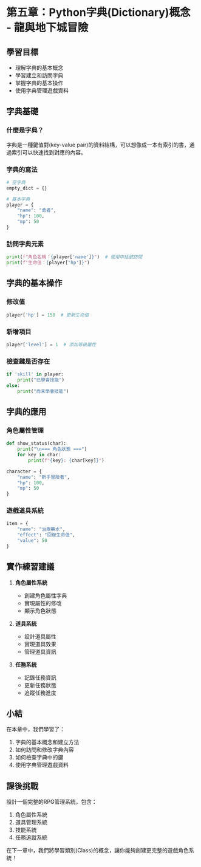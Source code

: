 

# 第五章：Python字典(Dictionary)概念 - 龍與地下城冒險

## 學習目標
- 理解字典的基本概念
- 學習建立和訪問字典
- 掌握字典的基本操作
- 使用字典管理遊戲資料

## 字典基礎

### 什麼是字典？
字典是一種鍵值對(key-value pair)的資料結構，可以想像成一本有索引的書，通過索引可以快速找到對應的內容。

### 字典的寫法
```python
# 空字典
empty_dict = {}

# 基本字典
player = {
    "name": "勇者",
    "hp": 100,
    "mp": 50
}
```

### 訪問字典元素
```python
print(f"角色名稱：{player['name']}")  # 使用中括號訪問
print(f"生命值：{player['hp']}")
```

## 字典的基本操作

### 修改值
```python
player['hp'] = 150  # 更新生命值
```

### 新增項目
```python
player['level'] = 1  # 添加等級屬性
```

### 檢查鍵是否存在
```python
if 'skill' in player:
    print("已學會技能")
else:
    print("尚未學會技能")
```

## 字典的應用

### 角色屬性管理
```python
def show_status(char):
    print("\n=== 角色狀態 ===")
    for key in char:
        print(f"{key}: {char[key]}")

character = {
    "name": "新手冒險者",
    "hp": 100,
    "mp": 50
}
```

### 遊戲道具系統
```python
item = {
    "name": "治療藥水",
    "effect": "回復生命值",
    "value": 50
}
```

## 實作練習建議

1. **角色屬性系統**
   - 創建角色屬性字典
   - 實現屬性的修改
   - 顯示角色狀態

2. **道具系統**
   - 設計道具屬性
   - 實現道具效果
   - 管理道具資訊

3. **任務系統**
   - 記錄任務資訊
   - 更新任務狀態
   - 追蹤任務進度

## 小結

在本章中，我們學習了：
1. 字典的基本概念和建立方法
2. 如何訪問和修改字典內容
3. 如何檢查字典中的鍵
4. 使用字典管理遊戲資料

## 課後挑戰

設計一個完整的RPG管理系統，包含：
1. 角色屬性系統
2. 道具管理系統
3. 技能系統
4. 任務追蹤系統

在下一章中，我們將學習類別(Class)的概念，讓你能夠創建更完整的遊戲角色系統！
